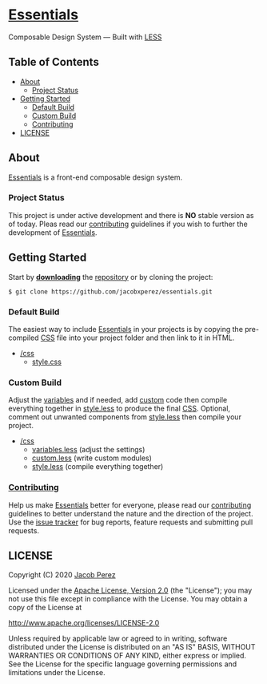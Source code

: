 # [Essentials](https://jacobxperez.github.io/essentials/)

Composable Design System — Built with [LESS](http://lesscss.org/)

## Table of Contents

* [About](#about)
    * [Project Status](#project-status)
* [Getting Started](#getting-started)
    * [Default Build](#default-build)
    * [Custom Build](#custom-build)
    * [Contributing](#contributing)
* [LICENSE](#license)

## About

[Essentials](https://jacobxperez.github.io/essentials/) is a front-end composable design system.

### Project Status

This project is under active development and there is **NO** stable version as of today. Pleas read our [contributing](https://github.com/jacobxperez/essentials/blob/master/CONTRIBUTING.md) guidelines if you wish to further the development of [Essentials](https://jacobxperez.github.io/essentials/).

## Getting Started

Start by **[downloading](https://github.com/jacobxperez/essentials/archive/master.zip)** the [repository](https://github.com/jacobxperez/essentials) or by cloning the project:

    $ git clone https://github.com/jacobxperez/essentials.git

### Default Build

The easiest way to include [Essentials](https://jacobxperez.github.io/essentials/) in your projects is by copying the pre-compiled [CSS](https://github.com/jacobxperez/essentials/blob/master/css/style.css) file into your project folder and then link to it in HTML.

* [/css](https://github.com/jacobxperez/essentials/tree/master/css)
    * [style.css](https://github.com/jacobxperez/essentials/blob/master/css/style.css)

### Custom Build

Adjust the [variables](https://github.com/jacobxperez/essentials/blob/master/css/variables.less) and if needed, add [custom](https://github.com/jacobxperez/essentials/blob/master/css/custom.less) code then compile everything together in [style.less](https://github.com/jacobxperez/essentials/blob/master/css/style.less) to produce the final [CSS](https://github.com/jacobxperez/essentials/blob/master/css/style.css). Optional, comment out unwanted components from [style.less](https://github.com/jacobxperez/essentials/blob/master/css/style.less) then compile your project.

* [/css](https://github.com/jacobxperez/essentials/tree/master/css)
    * [variables.less](https://github.com/jacobxperez/essentials/blob/master/css/variables.less) (adjust the settings)
    * [custom.less](https://github.com/jacobxperez/essentials/blob/master/css/custom.less) (write custom modules)
    * [style.less](https://github.com/jacobxperez/essentials/blob/master/css/style.less) (compile everything together)

### [Contributing](https://github.com/jacobxperez/essentials/blob/master/CONTRIBUTING.md)

Help us make [Essentials](https://jacobxperez.github.io/essentials/) better for everyone, please read our [contributing](https://github.com/jacobxperez/essentials/blob/master/CONTRIBUTING.md) guidelines to better understand the nature and the direction of the project. Use the [issue tracker](https://github.com/jacobxperez/essentials/issues) for bug reports, feature requests and submitting pull requests.

## LICENSE

Copyright (C) 2020 [Jacob Perez](https://github.com/jacobxperez)

Licensed under the [Apache License, Version 2.0](http://www.apache.org/licenses/LICENSE-2.0) (the "License");
you may not use this file except in compliance with the License.
You may obtain a copy of the License at

http://www.apache.org/licenses/LICENSE-2.0

Unless required by applicable law or agreed to in writing, software
distributed under the License is distributed on an "AS IS" BASIS,
WITHOUT WARRANTIES OR CONDITIONS OF ANY KIND, either express or implied.
See the License for the specific language governing permissions and
limitations under the License.
